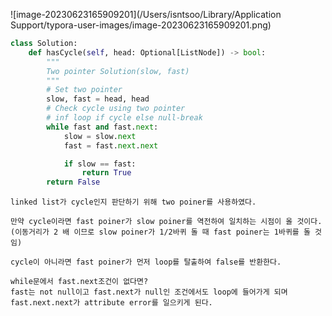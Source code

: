 ![image-20230623165909201](/Users/isntsoo/Library/Application Support/typora-user-images/image-20230623165909201.png)



~~~python
class Solution:
    def hasCycle(self, head: Optional[ListNode]) -> bool:
        """
        Two pointer Solution(slow, fast)
        """
        # Set two pointer
        slow, fast = head, head
        # Check cycle using two pointer
        # inf loop if cycle else null-break
        while fast and fast.next: 
            slow = slow.next
            fast = fast.next.next

            if slow == fast:
                return True
        return False
~~~



~~~asciiarmor
linked list가 cycle인지 판단하기 위해 two poiner를 사용하였다.

만약 cycle이라면 fast poiner가 slow poiner를 역전하여 일치하는 시점이 올 것이다.
(이동거리가 2 배 이므로 slow poiner가 1/2바퀴 돌 때 fast poiner는 1바퀴를 돌 것임)

cycle이 아니라면 fast poiner가 먼저 loop를 탈출하여 false를 반환한다.

while문에서 fast.next조건이 없다면?
fast는 not null이고 fast.next가 null인 조건에서도 loop에 들어가게 되며
fast.next.next가 attribute error를 일으키게 된다.
~~~

